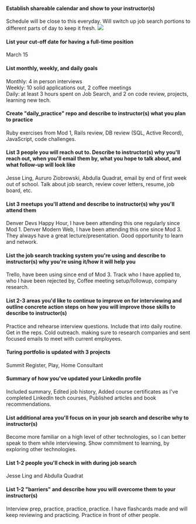 #### Establish shareable calendar and show to your instructor(s)
Schedule will be close to this everyday. Will switch up job search portions to different parts of day to keep it fresh. 
![](https://i.imgur.com/UDG9hHa.png)


 #### List your cut-off date for having a full-time position
 March 15
 
#### List monthly, weekly, and daily goals
Monthly: 4 in person interviews  
Weekly: 10 solid applications out, 2 coffee meetings  
Daily: at least 3 hours spent on Job Search, and 2 on code review, projects, learning new tech.
 
 #### Create "daily_practice" repo and describe to instructor(s) what you plan to practice
 Ruby exercises from Mod 1, Rails review, DB review (SQL, Active Record), JavaScript, code challenges.
 
 #### List 3 people you will reach out to. Describe to instructor(s) why you'll reach out, when you'll email them by, what you hope to talk about, and what follow-up will look like
 Jesse Ling, Aururo Ziobrowski, Abdulla Quadrat, email by end of first week out of school. Talk about job search, review cover letters, resume, job board, etc. 
 
#### List 3 meetups you'll attend and describe to instructor(s) why you'll attend them
 Denver Devs Happy Hour, I have been attending this one regularly since Mod 1.
 Denver Modern Web, I have been attending this one since Mod 3. They always have a great lecture/presentation. Good opportunity to learn and network.
 
#### List the job search tracking system you're using and describe to instructor(s) why you're using it/how it will help you
 Trello, have been using since end of Mod 3. Track who I have applied to, who I have been rejected by, Coffee meeting setup/followup, company research.
 
#### List 2-3 areas you'd like to continue to improve on for interviewing and outline concrete action steps on how you will improve those skills to describe to instructor(s)
 Practice and rehearse interview questions. Include that into daily routine. Get in the reps.
 Cold outreach. making sure to research companies and sent focused emails to meet with current employees. 
 
#### Turing portfolio is updated with 3 projects
 Summit Register, Play, Home Consultant
 
 #### Summary of how you've updated your LinkedIn profile
 Included summary, Edited job history, Added course certificates as I've completed LinkedIn tech courses, Published articles and book recommendations.
 
#### List additional area you'll focus on in your job search and describe why to instructor(s)
 Become more familiar on a high level of other technologies, so I can better speak to them while interviewing. Show commitment to learning, by exploring other technologies. 
 
#### List 1-2 people you'll check in with during job search
 Jesse Ling and Abdulla Quadrat
 
 
#### List 1-2 "barriers" and describe how you will overcome them to your instructor(s)
 Interview prep, practice, practice, practice. I have flashcards made and will keep reviewing and practicing. Practice in front of other people.
